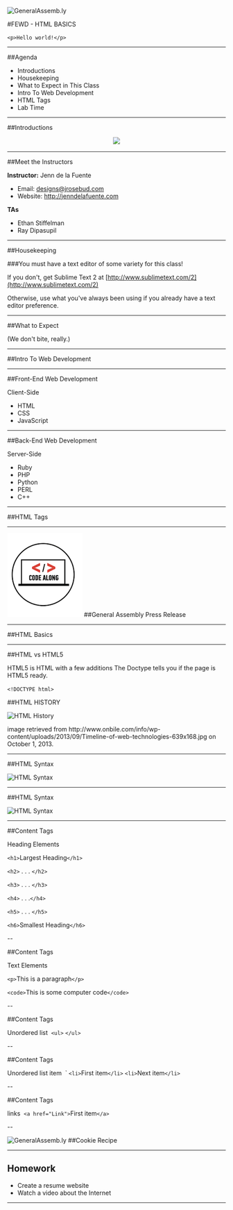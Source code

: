 ![GeneralAssemb.ly](../img/icons/FEWD_Logo.png)

#FEWD - HTML BASICS 

```
<p>Hello world!</p>
```

---


##Agenda

- Introductions
- Housekeeping
- What to Expect in This Class
- Intro To Web Development
- HTML Tags
- Lab Time


---


##Introductions

<div align="center"><img src="img/drnick.jpg" width="500" /></div>

---

##Meet the Instructors

**Instructor:** Jenn de la Fuente
- Email: designs@jrosebud.com
- Website: http://jenndelafuente.com

**TAs**
- Ethan Stiffelman
- Ray Dipasupil

---

##Housekeeping

###You must have a text editor of some variety for this class!

If you don't, get Sublime Text 2 at [http://www.sublimetext.com/2](http://www.sublimetext.com/2)

Otherwise, use what you've always been using if you already have a text editor preference.

---


##What to Expect

(We don't bite, really.)

---



##Intro To Web Development


---

##Front-End Web Development

Client-Side

*	HTML
*	CSS
*	JavaScript	

---

##Back-End Web Development

Server-Side

*	Ruby
*	PHP
*	Python
*	PERL
*	C++

---



##HTML Tags

---


![GeneralAssemb.ly](../../img/icons/code_along.png)
##General Assembly Press Release

---

##HTML Basics

---


##HTML vs HTML5

HTML5 is HTML with a few additions
The Doctype tells you if the page is HTML5 ready.


```<!DOCTYPE html>```


##HTML HISTORY

![HTML History](../../img/unit_1/Timeline_of_web_technologies.jpg)

<aside class="notes">
image retrieved from http://www.onbile.com/info/wp-content/uploads/2013/09/Timeline-of-web-technologies-639x168.jpg on October 1, 2013.

</aside>

---


##HTML Syntax

![HTML Syntax](../../img/unit_1/tags.png)

---

##HTML Syntax

![HTML Syntax](../../img/unit_1/tags_attributes.png)

---

##Content Tags

Heading Elements

```<h1>```Largest Heading```</h1>```

```<h2>``` . . . ```</h2>```

```<h3>``` . . . ```</h3>```

```<h4>``` . . .```</h4>```

```<h5>``` . . . ```</h5>```

```<h6>```Smallest Heading```</h6>```

--

##Content Tags

Text Elements

```<p>```This is a paragraph```</p>```

```<code>```This is some computer code```</code>```

--

##Content Tags

Unordered list 
```<ul>``` ```</ul>```

--

##Content Tags

Unordered list item 
`
	```<li>```First item```</li>```
    ```<li>```Next item```</li>```


--

##Content Tags

links 
 ```<a href="Link">```First item```</a>```


--


![GeneralAssemb.ly](../../img/icons/exercise_icon_md.png)
##Cookie Recipe

---

## Homework

*	Create a resume website
*	Watch a video about the Internet

---
